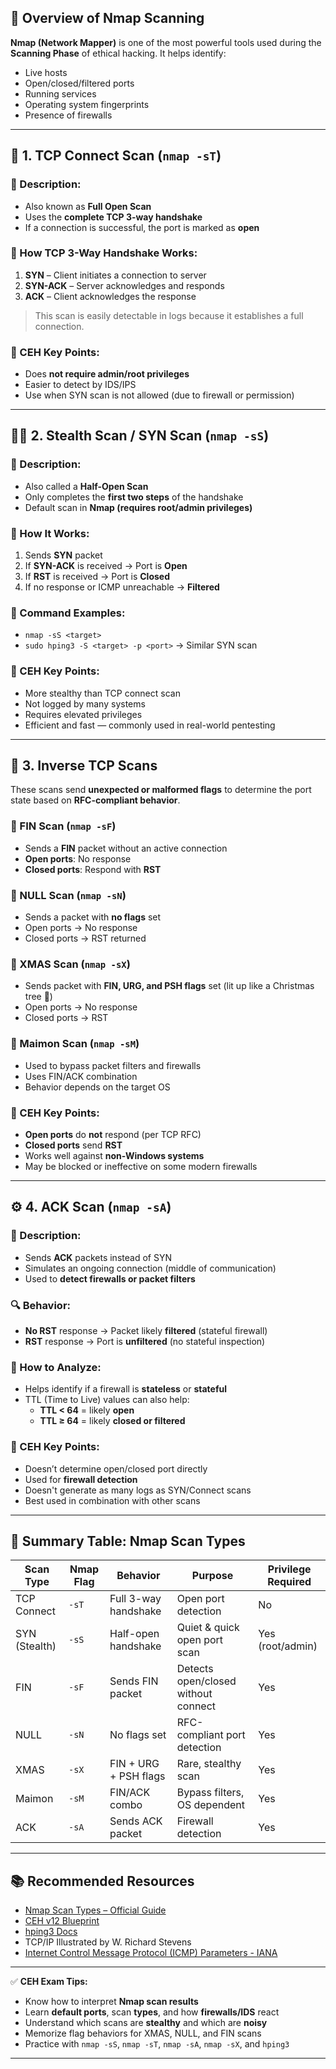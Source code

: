 ## 📡 Overview of Nmap Scanning

**Nmap (Network Mapper)** is one of the most powerful tools used during the **Scanning Phase** of ethical hacking. It helps identify:

- Live hosts
- Open/closed/filtered ports
- Running services
- Operating system fingerprints
- Presence of firewalls

---

## 📘 1. TCP Connect Scan (`nmap -sT`)

### 🔹 Description:
- Also known as **Full Open Scan**
- Uses the **complete TCP 3-way handshake**
- If a connection is successful, the port is marked as **open**

### 📶 How TCP 3-Way Handshake Works:
1. **SYN** – Client initiates a connection to server
2. **SYN-ACK** – Server acknowledges and responds
3. **ACK** – Client acknowledges the response

> This scan is easily detectable in logs because it establishes a full connection.

### 📌 CEH Key Points:
- Does **not require admin/root privileges**
- Easier to detect by IDS/IPS
- Use when SYN scan is not allowed (due to firewall or permission)

---

## 🕵️‍♂️ 2. Stealth Scan / SYN Scan (`nmap -sS`)

### 🔹 Description:
- Also called a **Half-Open Scan**
- Only completes the **first two steps** of the handshake
- Default scan in **Nmap (requires root/admin privileges)**

### 🚦 How It Works:
1. Sends **SYN** packet
2. If **SYN-ACK** is received → Port is **Open**
3. If **RST** is received → Port is **Closed**
4. If no response or ICMP unreachable → **Filtered**

### 🧪 Command Examples:
- `nmap -sS <target>`
- `sudo hping3 -S <target> -p <port>` → Similar SYN scan

### 📌 CEH Key Points:
- More stealthy than TCP connect scan
- Not logged by many systems
- Requires elevated privileges
- Efficient and fast — commonly used in real-world pentesting

---

## 🚫 3. Inverse TCP Scans

These scans send **unexpected or malformed flags** to determine the port state based on **RFC-compliant behavior**.

### 🔻 FIN Scan (`nmap -sF`)
- Sends a **FIN** packet without an active connection
- **Open ports**: No response
- **Closed ports**: Respond with **RST**

### 🔻 NULL Scan (`nmap -sN`)
- Sends a packet with **no flags** set
- Open ports → No response  
- Closed ports → RST returned

### 🔻 XMAS Scan (`nmap -sX`)
- Sends packet with **FIN, URG, and PSH flags** set (lit up like a Christmas tree 🎄)
- Open ports → No response  
- Closed ports → RST

### 🔻 Maimon Scan (`nmap -sM`)
- Used to bypass packet filters and firewalls
- Uses FIN/ACK combination
- Behavior depends on the target OS

### 📌 CEH Key Points:
- **Open ports** do **not** respond (per TCP RFC)
- **Closed ports** send **RST**
- Works well against **non-Windows systems**
- May be blocked or ineffective on some modern firewalls

---

## ⚙️ 4. ACK Scan (`nmap -sA`)

### 🔹 Description:
- Sends **ACK** packets instead of SYN
- Simulates an ongoing connection (middle of communication)
- Used to **detect firewalls or packet filters**

### 🔍 Behavior:
- **No RST** response → Packet likely **filtered** (stateful firewall)
- **RST** response → Port is **unfiltered** (no stateful inspection)

### 🔎 How to Analyze:
- Helps identify if a firewall is **stateless** or **stateful**
- TTL (Time to Live) values can also help:
  - **TTL < 64** = likely **open**
  - **TTL ≥ 64** = likely **closed or filtered**

### 📌 CEH Key Points:
- Doesn’t determine open/closed port directly
- Used for **firewall detection**
- Doesn't generate as many logs as SYN/Connect scans
- Best used in combination with other scans

---

## 🔢 Summary Table: Nmap Scan Types

| Scan Type        | Nmap Flag | Behavior                             | Purpose                          | Privilege Required |
|------------------|-----------|--------------------------------------|----------------------------------|---------------------|
| TCP Connect       | `-sT`     | Full 3-way handshake                 | Open port detection               | No                  |
| SYN (Stealth)     | `-sS`     | Half-open handshake                  | Quiet & quick open port scan      | Yes (root/admin)    |
| FIN               | `-sF`     | Sends FIN packet                     | Detects open/closed without connect | Yes              |
| NULL              | `-sN`     | No flags set                         | RFC-compliant port detection      | Yes                 |
| XMAS              | `-sX`     | FIN + URG + PSH flags                | Rare, stealthy scan               | Yes                 |
| Maimon            | `-sM`     | FIN/ACK combo                        | Bypass filters, OS dependent      | Yes                 |
| ACK               | `-sA`     | Sends ACK packet                     | Firewall detection                | Yes                 |

---

## 📚 Recommended Resources

- [Nmap Scan Types – Official Guide](https://nmap.org/book/man-port-scanning-techniques.html)
- [CEH v12 Blueprint](https://www.eccouncil.org/train-certify/certified-ethical-hacker-ceh/)
- [hping3 Docs](https://linux.die.net/man/8/hping3)
- TCP/IP Illustrated by W. Richard Stevens
- [Internet Control Message Protocol (ICMP) Parameters - IANA](https://www.iana.org/assignments/icmp-parameters/icmp-parameters.xhtml)

---

✅ **CEH Exam Tips:**

- Know how to interpret **Nmap scan results**
- Learn **default ports**, scan **types**, and how **firewalls/IDS** react
- Understand which scans are **stealthy** and which are **noisy**
- Memorize flag behaviors for XMAS, NULL, and FIN scans
- Practice with `nmap -sS`, `nmap -sT`, `nmap -sA`, `nmap -sX`, and `hping3`

---
